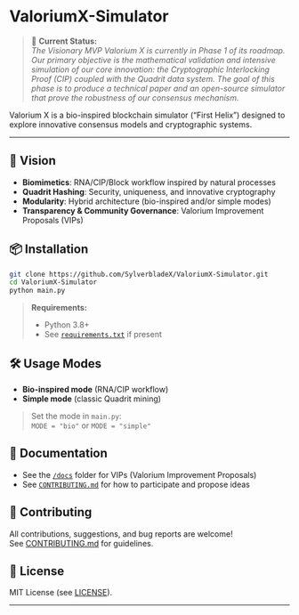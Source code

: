 # ValoriumX-Simulator

> 🚀 **Current Status:**  
> _The Visionary MVP Valorium X is currently in Phase 1 of its roadmap. Our primary objective is the mathematical validation and intensive simulation of our core innovation: the Cryptographic Interlocking Proof (CIP) coupled with the Quadrit data system. The goal of this phase is to produce a technical paper and an open-source simulator that prove the robustness of our consensus mechanism._

Valorium X is a bio-inspired blockchain simulator (“First Helix”) designed to explore innovative consensus models and cryptographic systems.

---

## 🚀 Vision

- **Biomimetics**: RNA/CIP/Block workflow inspired by natural processes
- **Quadrit Hashing**: Security, uniqueness, and innovative cryptography
- **Modularity**: Hybrid architecture (bio-inspired and/or simple modes)
- **Transparency & Community Governance**: Valorium Improvement Proposals (VIPs)

## 📦 Installation

```bash
git clone https://github.com/SylverbladeX/ValoriumX-Simulator.git
cd ValoriumX-Simulator
python main.py
```

> **Requirements:**  
> - Python 3.8+  
> - See [`requirements.txt`](requirements.txt) if present

## 🛠️ Usage Modes

- **Bio-inspired mode** (RNA/CIP workflow)
- **Simple mode** (classic Quadrit mining)

> Set the mode in `main.py`:  
> `MODE = "bio"` or `MODE = "simple"`

## 🧬 Documentation

- See the [`/docs`](docs/) folder for VIPs (Valorium Improvement Proposals)
- See [`CONTRIBUTING.md`](CONTRIBUTING.md) for how to participate and propose ideas

## 🤝 Contributing

All contributions, suggestions, and bug reports are welcome!  
See [CONTRIBUTING.md](CONTRIBUTING.md) for guidelines.

## 📜 License

MIT License (see [LICENSE](LICENSE)).

---
